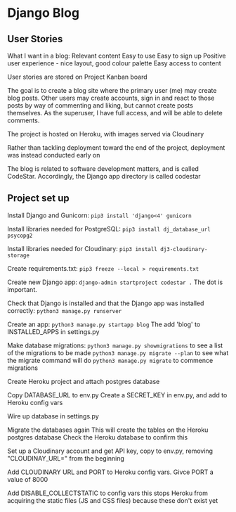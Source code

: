 # Django Blog

## User Stories

What I want in a blog:
Relevant content
Easy to use
Easy to sign up
Positive user experience - nice layout, good colour palette
Easy access to content

User stories are stored on Project Kanban board

The goal is to create a blog site where the primary user (me) may create blog posts. Other users may create accounts, sign in and react to those posts by way of commenting and liking, but cannot create posts themselves. As the superuser, I have full access, and will be able to delete comments.

The project is hosted on Heroku, with images served via Cloudinary

Rather than tackling deployment toward the end of the project, deployment was instead conducted early on

The blog is related to software development matters, and is called CodeStar. Accordingly, the Django app directory is called codestar

## Project set up

Install Django and Gunicorn:
`pip3 install 'django<4' gunicorn`

Install libraries needed for PostgreSQL:
`pip3 install dj_database_url psycopg2`

Install libraries needed for Cloudinary:
`pip3 install dj3-cloudinary-storage`

Create requirements.txt:
`pip3 freeze --local > requirements.txt`

Create new Django app:
`django-admin startproject codestar .`
The dot is important. 

Check that Django is installed and that the Django app was installed correctly:
`python3 manage.py runserver`

Create an app:
`python3 manage.py startapp blog`
The add 'blog' to INSTALLED_APPS in settings.py

Make database migrations:
`python3 manage.py showmigrations` to see a list of the migrations to be made
`python3 manage.py migrate --plan` to see what the migrate command will do
`python3 manage.py migrate` to commence migrations

Create Heroku project and attach postgres database

Copy DATABASE_URL to env.py
Create a SECRET_KEY in env.py, and add to Heroku config vars

Wire up database in settings.py

Migrate the databases again
This will create the tables on the Heroku postgres database
Check the Heroku database to confirm this

Set up a Cloudinary account and get API key, copy to env.py, removing "CLOUDINAY_URL=" from the beginning

Add CLOUDINARY URL and PORT to Heroku config vars. Givce PORT a value of 8000

Add DISABLE_COLLECTSTATIC to config vars
this stops Heroku from acquiring the static files (JS and CSS files) because these don't exist yet





